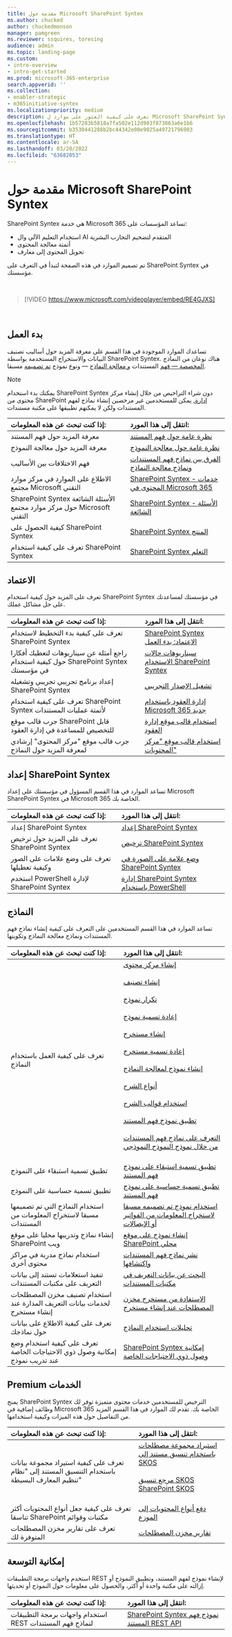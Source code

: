 ```yaml
---
title: مقدمة حول Microsoft SharePoint Syntex
ms.author: chucked
author: chuckedmonson
manager: pamgreen
ms.reviewer: ssquires, toresing
audience: admin
ms.topic: landing-page
ms.custom:
- intro-overview
- intro-get-started
ms.prod: microsoft-365-enterprise
search.appverid: ''
ms.collection:
- enabler-strategic
- m365initiative-syntex
ms.localizationpriority: medium
description: تعرف على كيفية العثور على موارد ل Microsoft SharePoint Syntex.
ms.openlocfilehash: 1b57283b5818a7fa502e112d903f873863a6e1b6
ms.sourcegitcommit: b3530441288b2bc44342e00e9025a49721796903
ms.translationtype: HT
ms.contentlocale: ar-SA
ms.lasthandoff: 03/20/2022
ms.locfileid: "63682053"
---
```

# <a name="introduction-to-microsoft-sharepoint-syntex"></a>مقدمة حول Microsoft SharePoint Syntex

SharePoint Syntex هي خدمة Microsoft 365 تساعد المؤسسات على:

- استخدام التعليم الآلي وال AI المتقدم لتضخيم التجارب البشرية
- أتمتة معالجة المحتوى
- تحويل المحتوى إلى معارف

تم تصميم الموارد في هذه الصفحة لتبدأ في التعرف على SharePoint Syntex في مؤسستك.

</br>

> [!VIDEO https://www.microsoft.com/videoplayer/embed/RE4GJXS] 

</br>

## <a name="get-started"></a>بدء العمل

تساعدك الموارد الموجودة في هذا القسم على معرفة المزيد حول أساليب تصنيف البيانات والاستخراج المستخدمة بواسطة SharePoint Syntex. هناك نوعان من النماذج [المخصصة — فهم](document-understanding-overview.md) المستندات [و معالجة النماذج](form-processing-overview.md) — ونوع نموذج [تم تصميمه](prebuilt-overview.md) مسبقا.

> [!NOTE]
> يمكنك بدء استخدام SharePoint Syntex دون شراء التراخيص من خلال إنشاء مركز محتوى من SharePoint [إدارة.](create-a-content-center.md) يمكن للمستخدمين غير مرخصين إنشاء نماذج لفهم المستندات ولكن لا يمكنهم تطبيقها على مكتبة مستندات.

| إذا كنت تبحث عن هذه المعلومات: | انتقل إلى هذا المورد: |
|:-----|:-----|
|معرفة المزيد حول فهم المستند|[نظرة عامة حول فهم المستند](./document-understanding-overview.md)|
|معرفة المزيد حول معالجة النموذج|[نظرة عامة حول معالجة النموذج](./form-processing-overview.md)|
|فهم الاختلافات بين الأساليب|[الفرق بين نماذج فهم المستندات ونماذج معالجة النماذج](./difference-between-document-understanding-and-form-processing-model.md)|
|الاطلاع على الموارد في مركز موارد مجتمع Microsoft التقني|[SharePoint Syntex - خدمات المحتوى في Microsoft 365](https://techcommunity.microsoft.com/t5/sharepoint-syntex/bg-p/SharePointSyntex)|
|SharePoint Syntex الأسئلة الشائعة حول مركز موارد مجتمع Microsoft التقني |[SharePoint Syntex - الأسئلة الشائعة](https://resources.techcommunity.microsoft.com/sharepoint-syntex/faq/)|
|كيفية الحصول على SharePoint Syntex |[SharePoint Syntex المنتج](https://www.microsoft.com/microsoft-365/enterprise/sharepoint-syntex)|
|تعرف على كيفية استخدام SharePoint Syntex |[SharePoint Syntex التعلم](/learn/paths/syntex-get-started)|

## <a name="adoption"></a>الاعتماد

تعرف على المزيد حول كيفية استخدام SharePoint Syntex في مؤسستك لمساعدتك على حل مشاكل عملك.

| إذا كنت تبحث عن هذه المعلومات: | انتقل إلى هذا المورد: |
|:-----|:-----|
|تعرف على كيفية بدء التخطيط لاستخدام SharePoint Syntex |[SharePoint Syntex الاعتماد: بدء العمل](./adoption-getstarted.md)| 
|راجع أمثلة عن سيناريوهات لتعطيك أفكارا حول كيفية استخدام SharePoint Syntex في مؤسستك |[سيناريوهات حالات الاستخدام SharePoint Syntex](./adoption-scenarios.md)| 
|إعداد برنامج تجريبي تجريبي وتشغيله SharePoint Syntex |[تشغيل الإصدار التجريبي](./trial-syntex.md)|
|تعرف على كيفية استخدام SharePoint Syntex لأتمتة عمليات المستندات |[إدارة العقود باستخدام Microsoft 365 جديد](./solution-manage-contracts-in-microsoft-365.md)| 
|جرب قالب موقع SharePoint قابل للتخصيص للمساعدة في إدارة العقود |[استخدام قالب موقع إدارة العقود](./use-contracts-management-site.md)| 
|جرب قالب موقع "مركز المحتوى" إرشادي لمعرفة المزيد حول النماذج |[استخدام قالب موقع "مركز المحتويات"](./use-content-center-site.md)| 

## <a name="set-up-sharepoint-syntex"></a>إعداد SharePoint Syntex

تساعد الموارد في هذا القسم المسؤول في مؤسستك على إعداد Microsoft SharePoint Syntex في Microsoft 365 الخاصة بك.

| إذا كنت تبحث عن هذه المعلومات: | انتقل إلى هذا المورد: |
|:-----|:-----|
|إعداد SharePoint Syntex|[إعداد SharePoint Syntex](./set-up-content-understanding.md)|
|تعرف على المزيد حول ترخيص SharePoint Syntex|[ترخيص SharePoint Syntex](./syntex-licensing.md)|
|تعرف على وضع علامات على الصور وكيفية تعطيلها|[وضع علامة على الصورة في SharePoint Syntex](./image-tagging.md)|
|استخدم PowerShell لإدارة SharePoint Syntex|[إدارة SharePoint Syntex باستخدام PowerShell](./powershell-syntex-intro.md)|

## <a name="models"></a>النماذج

تساعد الموارد في هذا القسم المستخدمين على التعرف على كيفية إنشاء نماذج فهم المستندات ونماذج معالجة النماذج وتكوينها.

| إذا كنت تبحث عن هذه المعلومات: | انتقل إلى هذا المورد: |
|:-----|:-----|
|تعرف على كيفية العمل باستخدام النماذج|[إنشاء مركز محتوى](./create-a-content-center.md)<br><br>[إنشاء تصنيف](./create-a-classifier.md)<br><br>[تكرار نموذج](./duplicate-a-model.md)<br><br>[إعادة تسمية نموذج](./rename-a-model.md)<br><br>[إنشاء مستخرج](./create-an-extractor.md)<br><br>[إعادة تسمية مستخرج](./rename-an-extractor.md)<br><br>[إنشاء نموذج لمعالجة النماذج](./create-a-form-processing-model.md)<br><br>[أنواع الشرح](./explanation-types-overview.md)<br><br>[استخدام قوالب الشرح](./explanation-templates.md)<br><br>[تطبيق نموذج فهم المستند](./apply-a-model.md)<br><br>[التعرف على نماذج فهم المستندات من خلال نموذج النموذج النموذجي](./learn-about-document-understanding-models-through-the-sample-model.md)<br><br>|
|تطبيق تسمية استبقاء على النموذج|[تطبيق تسمية استبقاء على نموذج فهم المستند](./apply-a-retention-label-to-a-model.md)|
|تطبيق تسمية حساسية على النموذج|[تطبيق تسمية حساسية على نموذج فهم المستند](./apply-a-sensitivity-label-to-a-model.md)|
|استخدام النماذج التي تم تصميمها مسبقا لاستخراج المعلومات من المستندات |[استخدام نموذج تم تصميمه مسبقا لاستخراج المعلومات من الفواتير أو الإيصالات](./prebuilt-models.md)|
|إنشاء نماذج وتدريبها محليا على موقع SharePoint ويب |[إنشاء نموذج على موقع SharePoint محلي](./create-local-model.md)|
|استخدام نماذج مدربة في مراكز محتوى أخرى |[نشر نماذج فهم المستندات واكتشافها](./model-discovery.md)|
|تنفيذ استعلامات تستند إلى بيانات التعريف على مكتبات المستندات|[البحث عن بيانات التعريف في مكتبات المستندات](./metadata-search.md)|
|استخدام تصنيف مخزن المصطلحات لخدمات بيانات التعريف المدارة عند إنشاء مستخرج|[الاستفادة من مستخرج مخزن المصطلحات عند إنشاء مستخرج](./leverage-term-store-taxonomy.md)|
|تعرف على كيفية الاطلاع على بيانات حول نماذجك|[تحليلات استخدام النماذج](./model-usage-analytics.md)|
|تعرف على كيفية استخدام وضع إمكانية وصول ذوي الاحتياجات الخاصة عند تدريب نموذج|[SharePoint Syntex إمكانية وصول ذوي الاحتياجات الخاصة](./accessibility-mode.md)|

## <a name="premium-services"></a>Premium الخدمات

يمنح SharePoint Syntex الترخيص للمستخدمين خدمات محتوى متميزة توفر لك وظائف إضافية في Microsoft 365 الخاصة بك. تقدم لك الموارد في هذا القسم المزيد من التفاصيل حول هذه الميزات وكيفية استخدامها.

| إذا كنت تبحث عن هذه المعلومات: | انتقل إلى هذا المورد: |
|:-----|:-----|
|تعرف على كيفية استيراد مجموعة بيانات باستخدام التنسيق المستند إلى "نظام تنظيم المعارف البسيطة"|[استيراد مجموعة مصطلحات باستخدام تنسيق مستند إلى SKOS](./import-term-set-skos.md)<br><br>[مرجع تنسيق SKOS SharePoint SKOS](./skos-format-reference.md)<br><br>|
|تعرف على كيفية جعل أنواع المحتويات أكثر تناسقا SharePoint مكتبات وقوائم|[دفع أنواع المحتويات إلى الموزع](./push-content-type-to-hub.md)|
|تعرف على تقارير مخزن المصطلحات المتوفرة لك|[تقارير مخزن المصطلحات](./term-store-analytics.md)|

## <a name="extensibility"></a>إمكانية التوسعة

استخدم واجهات برمجة التطبيقات REST لإنشاء نموذج لفهم المستند، وتطبيق النموذج أو إزالته على مكتبة واحدة أو أكثر، والحصول على معلومات حول النموذج أو تحديثها.

| إذا كنت تبحث عن هذه المعلومات: | انتقل إلى هذا المورد: |
|:-----|:-----|
|استخدام واجهات برمجة التطبيقات REST لنماذج فهم المستندات|[SharePoint Syntex نموذج فهم المستند REST API](/sharepoint/dev/apis/syntex/syntex-model-rest-api)|
